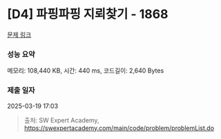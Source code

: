 # [D4] 파핑파핑 지뢰찾기 - 1868 

[문제 링크](https://swexpertacademy.com/main/code/problem/problemDetail.do?contestProbId=AV5LwsHaD1MDFAXc) 

### 성능 요약

메모리: 108,440 KB, 시간: 440 ms, 코드길이: 2,640 Bytes

### 제출 일자

2025-03-19 17:03



> 출처: SW Expert Academy, https://swexpertacademy.com/main/code/problem/problemList.do